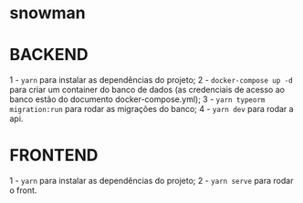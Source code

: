 # snowman

# BACKEND #

1 - `yarn` para instalar as dependências do projeto;
2 - `docker-compose up -d` para criar um container do banco de dados (as credenciais de acesso ao banco estão do documento docker-compose.yml);
3 - `yarn typeorm migration:run` para rodar as migrações do banco;
4 - `yarn dev` para rodar a api.

# FRONTEND #

1 - `yarn` para instalar as dependências do projeto;
2 - `yarn serve` para rodar o front.
